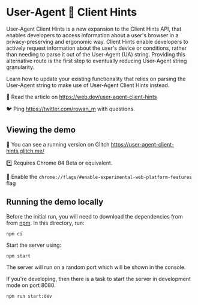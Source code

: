 # User-Agent 👀 Client Hints

User-Agent Client Hints is a new expansion to the Client Hints API, that enables
developers to access information about a user's browser in a privacy-preserving
and ergonomic way. Client Hints enable developers to actively request
information about the user's device or conditions, rather than needing to parse
it out of the User-Agent (UA) string. Providing this alternative route is the
first step to eventually reducing User-Agent string granularity.

Learn how to update your existing functionality that relies on parsing the
User-Agent string to make use of User-Agent Client Hints instead.

📖 Read the article on <https://web.dev/user-agent-client-hints>

🐦 Ping <https://twitter.com/rowan_m> with questions.

## Viewing the demo

🎏 You can see a running version on Glitch
<https://user-agent-client-hints.glitch.me/>

\*️⃣ Requires Chrome 84 Beta or equivalent.

🚩 Enable the `chrome://flags/#enable-experimental-web-platform-features` flag

## Running the demo locally

Before the initial run, you will need to download the dependencies from from
[npm](https://docs.npmjs.com/). In this directory, run:

```
npm ci
```

Start the server using:

```
npm start
```

The server will run on a random port which will be shown in the console.

If you're developing, then there is a task to start the server in development
mode on port 8080.

```
npm run start:dev
```
